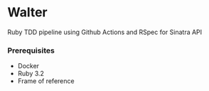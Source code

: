 # Walter
Ruby TDD pipeline using Github Actions and RSpec for Sinatra API 
### Prerequisites
- Docker
- Ruby 3.2
- Frame of reference
